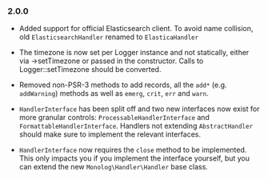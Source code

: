 ### 2.0.0

- Added support for official Elasticsearch client. To avoid name collision, 
  old `ElasticsearchHandler` renamed to `ElasticaHandler`

- The timezone is now set per Logger instance and not statically, either
  via ->setTimezone or passed in the constructor. Calls to Logger::setTimezone
  should be converted.

- Removed non-PSR-3 methods to add records, all the `add*` (e.g. `addWarning`)
  methods as well as `emerg`, `crit`, `err` and `warn`.

- `HandlerInterface` has been split off and two new interfaces now exist for
  more granular controls: `ProcessableHandlerInterface` and
  `FormattableHandlerInterface`. Handlers not extending `AbstractHandler`
  should make sure to implement the relevant interfaces.

- `HandlerInterface` now requires the `close` method to be implemented. This
  only impacts you if you implement the interface yourself, but you can extend
  the new `Monolog\Handler\Handler` base class.
